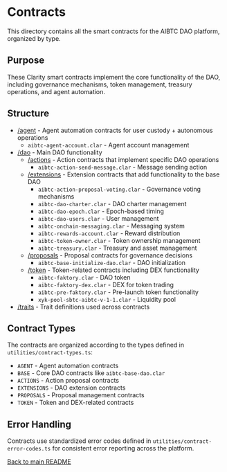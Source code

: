 # Contracts

This directory contains all the smart contracts for the AIBTC DAO platform, organized by type.

## Purpose

These Clarity smart contracts implement the core functionality of the DAO, including governance mechanisms, token management, treasury operations, and agent automation.

## Structure

- [/agent](/contracts/agent) - Agent automation contracts for user custody + autonomous operations
  - `aibtc-agent-account.clar` - Agent account management
- [/dao](/contracts/dao) - Main DAO functionality
  - [/actions](/contracts/dao/actions) - Action contracts that implement specific DAO operations
    - `aibtc-action-send-message.clar` - Message sending action
  - [/extensions](/contracts/dao/extensions) - Extension contracts that add functionality to the base DAO
    - `aibtc-action-proposal-voting.clar` - Governance voting mechanisms
    - `aibtc-dao-charter.clar` - DAO charter management
    - `aibtc-dao-epoch.clar` - Epoch-based timing
    - `aibtc-dao-users.clar` - User management
    - `aibtc-onchain-messaging.clar` - Messaging system
    - `aibtc-rewards-account.clar` - Reward distribution
    - `aibtc-token-owner.clar` - Token ownership management
    - `aibtc-treasury.clar` - Treasury and asset management
  - [/proposals](/contracts/dao/proposals) - Proposal contracts for governance decisions
    - `aibtc-base-initialize-dao.clar` - DAO initialization
  - [/token](/contracts/dao/token) - Token-related contracts including DEX functionality
    - `aibtc-faktory.clar` - DAO token
    - `aibtc-faktory-dex.clar` - DEX for token trading
    - `aibtc-pre-faktory.clar` - Pre-launch token functionality
    - `xyk-pool-sbtc-aibtc-v-1-1.clar` - Liquidity pool
- [/traits](/contracts/traits) - Trait definitions used across contracts

## Contract Types

The contracts are organized according to the types defined in `utilities/contract-types.ts`:
- `AGENT` - Agent automation contracts
- `BASE` - Core DAO contracts like `aibtc-base-dao.clar`
- `ACTIONS` - Action proposal contracts
- `EXTENSIONS` - DAO extension contracts
- `PROPOSALS` - Proposal management contracts
- `TOKEN` - Token and DEX-related contracts

## Error Handling

Contracts use standardized error codes defined in `utilities/contract-error-codes.ts` for consistent error reporting across the platform.

[Back to main README](/)
